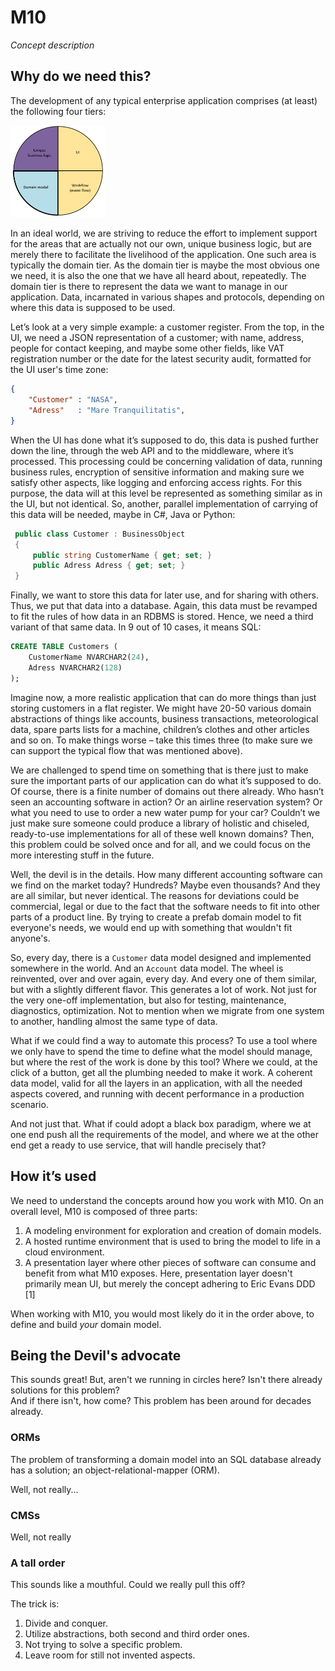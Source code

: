 # M10
_Concept description_  

## Why do we need this?
The development of any typical enterprise application comprises (at least) the following four tiers:  

<picture>
<img src="Images/piechart.png" alt="Pie chart" width="30%" height="30%">
</picture>

In an ideal world, we are striving to reduce the effort to implement support for the areas that are actually not our own, unique business logic, but are merely there to facilitate the livelihood of the application. One such area is typically the domain tier. As the domain tier is maybe the most obvious one we need, it is also the one that we have all heard about, repeatedly. The domain tier is there to represent the data we want to manage in our application. Data, incarnated in various shapes and protocols, depending on where this data is supposed to be used.  

Let’s look at a very simple example: a customer register. From the top, in the UI, we need a JSON representation of a customer; with name, address, people for contact keeping, and maybe some other fields, like VAT registration number or the date for the latest security audit, formatted for the UI user's time zone:  
```JSON
{
    "Customer" : "NASA",
    "Adress"   : "Mare Tranquilitatis",
}
```
When the UI has done what it’s supposed to do, this data is pushed further down the line, through the web API and to the middleware, where it’s processed. This processing could be concerning validation of data, running business rules, encryption of sensitive information and making sure we satisfy other aspects, like logging and enforcing access rights. For this purpose, the data will at this level be represented as something similar as in the UI, but not identical. So, another, parallel implementation of carrying of this data will be needed, maybe in C#, Java or Python:  
```C#
 public class Customer : BusinessObject
 {
     public string CustomerName { get; set; }
     public Adress Adress { get; set; }	
 }
```
Finally, we want to store this data for later use, and for sharing with others. Thus, we put that data into a database. Again, this data must be revamped to fit the rules of how data in an RDBMS is stored. Hence, we need a third variant of that same data. In 9 out of 10 cases, it means SQL:  
```SQL
CREATE TABLE Customers (
    CustomerName NVARCHAR2(24),
    Adress NVARCHAR2(128)
);
```
Imagine now, a more realistic application that can do more things than just storing customers in a flat register. We might have 20-50 various domain abstractions of things like accounts, business transactions, meteorological data, spare parts lists for a machine, children’s clothes and other articles and so on. To make things worse – take this times three (to make sure we can support the typical flow that was mentioned above).  

We are challenged to spend time on something that is there just to make sure the important parts of our application can do what it’s supposed to do. Of course, there is a finite number of domains out there already. Who hasn’t seen an accounting software in action? Or an airline reservation system? Or what you need to use to order a new water pump for your car? Couldn’t we just make sure someone could produce a library of holistic and chiseled, ready-to-use implementations for all of these well known domains? Then, this problem could be solved once and for all, and we could focus on the more interesting stuff in the future.  

Well, the devil is in the details. How many different accounting software can we find on the market today? Hundreds? Maybe even thousands? And they are all similar, but never identical. The reasons for deviations could be commercial, legal or due to the fact that the software needs to fit into other parts of a product line. By trying to create a prefab domain model to fit everyone's needs, we would end up with something that wouldn't fit anyone's.  

So, every day, there is a `Customer` data model designed and implemented somewhere in the world. And an `Account` data model. The wheel is reinvented, over and over again, every day. And every one of them similar, but with a slightly different flavor. This generates a lot of work. Not just for the very one-off implementation, but also for testing, maintenance, diagnostics, optimization. Not to mention when we migrate from one system to another, handling almost the same type of data.  

What if we could find a way to automate this process? To use a tool where we only have to spend the time to define what the model should manage, but where the rest of the work is done by this tool? Where we could, at the click of a button, get all the plumbing needed to make it work. A coherent data model, valid for all the layers in an application, with all the needed aspects covered, and running with decent performance in a production scenario.  

And not just that. What if could adopt a black box paradigm, where we at one end push all the requirements of the model, and where we at the other end get a ready to use service, that will handle precisely that?

## How it’s used

We need to understand the concepts around how you work with M10. On an overall level, M10 is composed of three parts:  
1. A modeling environment for exploration and creation of domain models.  
2. A hosted runtime environment that is used to bring the model to life in a cloud environment.  
3. A presentation layer where other pieces of software can consume and benefit from what M10 exposes. Here, presentation layer doesn't primarily mean UI, but merely the concept adhering to Eric Evans DDD \[1\]

When working with M10, you would most likely do it in the order above, to define and build _your_ domain model.  


## Being the Devil's advocate

This sounds great! But, aren't we running in circles here? Isn't there already solutions for this problem?  
And if there isn't, how come? This problem has been around for decades already.  

### ORMs

The problem of transforming a domain model into an SQL database already has a solution; an object-relational-mapper (ORM).  

Well, not really...

### CMSs

Well, not really


### A tall order

This sounds like a mouthful. Could we really pull this off?  

The trick is:  
1. Divide and conquer.  
2. Utilize abstractions, both second and third order ones.  
3. Not trying to solve a specific problem.  
4. Leave room for still not invented aspects.  
